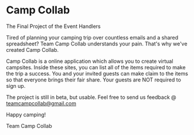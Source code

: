 Camp Collab
=======

The Final Project of the Event Handlers

Tired of planning your camping trip over countless emails and a shared spreadsheet? Team Camp Collab understands your pain. That's why we've created Camp Collab.

Camp Collab is a online application which allows you to create virtual campsites. Inside these sites, you can list all of the items required to make the trip a success. You and your invited guests can make claim to the items so that everyone brings their fair share. Your guests are NOT required to sign up.

The project is still in beta, but usable. Feel free to send us feedback @ teamcampcollab@gmail.com

Happy camping!

Team Camp Collab